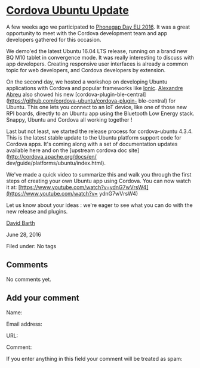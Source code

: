 





#  [Cordova Ubuntu Update](/en/blog/2016/06/28/cordova-ubuntu-update434/)

A few weeks ago we participated to [Phonegap Day EU
2016](http://pgday.phonegap.com/eu2016/). It was a great opportunity to meet
with the Cordova development team and app developers gathered for this
occasion.

We demo'ed the latest Ubuntu 16.04 LTS release, running on a brand new BQ M10
tablet in convergence mode. It was really interesting to discuss with app
developers. Creating responsive user interfaces is already a common topic for
web developers, and Cordova developers by extension.

On the second day, we hosted a workshop on developing Ubuntu applications with
Cordova and popular frameworks like [Ionic](http://ionicframework.com/).
[Alexandre Abreu](https://launchpad.net/~abreu-alexandre) also showed his new
[cordova-plugin-ble-central](https://github.com/cordova-ubuntu/cordova-plugin-
ble-central) for Ubuntu. This one lets you connect to an IoT device, like one
of those new RPI boards, directly to an Ubuntu app using the Bluetooth Low
Energy stack. Snappy, Ubuntu and Cordova all working together !

Last but not least, we started the release process for cordova-ubuntu 4.3.4.
This is the latest stable update to the Ubuntu platform support code for
Cordova apps. It's coming along with a set of documentation updates available
here and on the [upstream cordova doc site](http://cordova.apache.org/docs/en/
dev/guide/platforms/ubuntu/index.html).

We've made a quick video to summarize this and walk you through the first
steps of creating your own Ubuntu app using Cordova. You can now watch it at: 
[https://www.youtube.com/watch?v=ydnG7wVrsW4](https://www.youtube.com/watch?v=
ydnG7wVrsW4)

Let us know about your ideas : we're eager to see what you can do with the new
release and plugins.

[David Barth](/en/blog/authors/dbarth/)

June 28, 2016

Filed under: No tags





## Comments

No comments yet.

## Add your comment

Name:

Email address:

URL:

Comment:

If you enter anything in this field your comment will be treated as spam:





